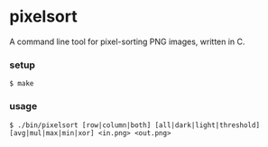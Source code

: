# pixelsort

A command line tool for pixel-sorting PNG images, written in C.

### setup

`$ make`

### usage

`$ ./bin/pixelsort [row|column|both] [all|dark|light|threshold] [avg|mul|max|min|xor] <in.png> <out.png>`
